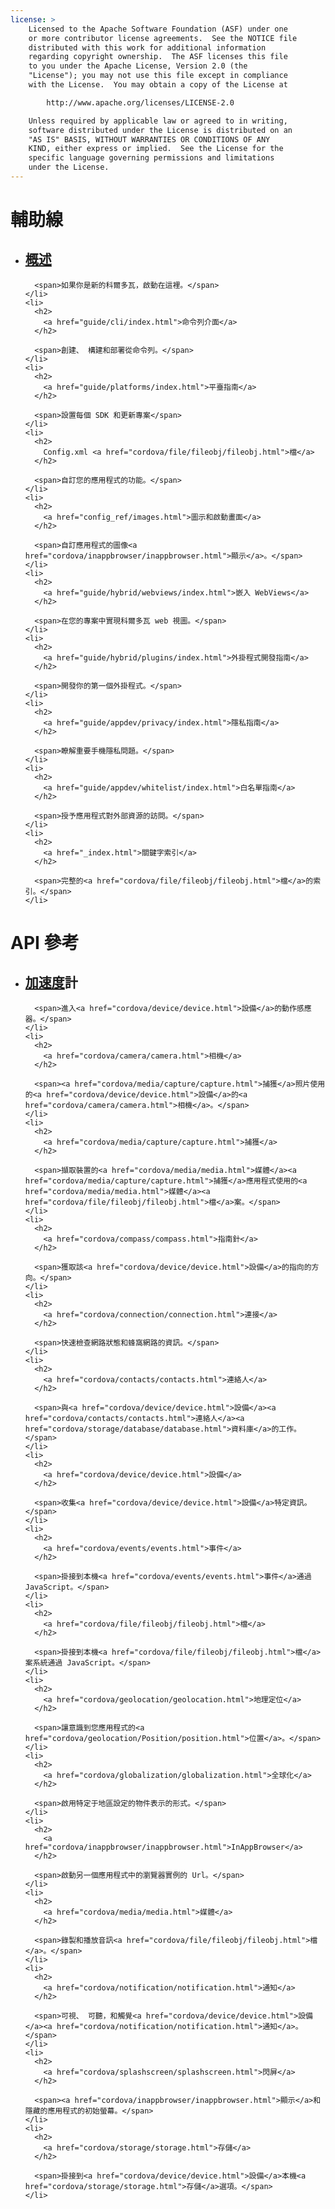 ```yaml
---
license: >
    Licensed to the Apache Software Foundation (ASF) under one
    or more contributor license agreements.  See the NOTICE file
    distributed with this work for additional information
    regarding copyright ownership.  The ASF licenses this file
    to you under the Apache License, Version 2.0 (the
    "License"); you may not use this file except in compliance
    with the License.  You may obtain a copy of the License at

        http://www.apache.org/licenses/LICENSE-2.0

    Unless required by applicable law or agreed to in writing,
    software distributed under the License is distributed on an
    "AS IS" BASIS, WITHOUT WARRANTIES OR CONDITIONS OF ANY
    KIND, either express or implied.  See the License for the
    specific language governing permissions and limitations
    under the License.
---
```


<div id="home">
  <h1>
    輔助線
  </h1>
  
  <ul>
    <li>
      <h2>
        <a href="guide/overview/index.html">概述</a>
      </h2>
      
      <span>如果你是新的科爾多瓦，啟動在這裡。</span>
    </li>
    <li>
      <h2>
        <a href="guide/cli/index.html">命令列介面</a>
      </h2>
      
      <span>創建、 構建和部署從命令列。</span>
    </li>
    <li>
      <h2>
        <a href="guide/platforms/index.html">平臺指南</a>
      </h2>
      
      <span>設置每個 SDK 和更新專案</span>
    </li>
    <li>
      <h2>
        Config.xml <a href="cordova/file/fileobj/fileobj.html">檔</a>
      </h2>
      
      <span>自訂您的應用程式的功能。</span>
    </li>
    <li>
      <h2>
        <a href="config_ref/images.html">圖示和啟動畫面</a>
      </h2>
      
      <span>自訂應用程式的圖像<a href="cordova/inappbrowser/inappbrowser.html">顯示</a>。</span>
    </li>
    <li>
      <h2>
        <a href="guide/hybrid/webviews/index.html">嵌入 WebViews</a>
      </h2>
      
      <span>在您的專案中實現科爾多瓦 web 視圖。</span>
    </li>
    <li>
      <h2>
        <a href="guide/hybrid/plugins/index.html">外掛程式開發指南</a>
      </h2>
      
      <span>開發你的第一個外掛程式。</span>
    </li>
    <li>
      <h2>
        <a href="guide/appdev/privacy/index.html">隱私指南</a>
      </h2>
      
      <span>瞭解重要手機隱私問題。</span>
    </li>
    <li>
      <h2>
        <a href="guide/appdev/whitelist/index.html">白名單指南</a>
      </h2>
      
      <span>授予應用程式對外部資源的訪問。</span>
    </li>
    <li>
      <h2>
        <a href="_index.html">關鍵字索引</a>
      </h2>
      
      <span>完整的<a href="cordova/file/fileobj/fileobj.html">檔</a>的索引。</span>
    </li>
  </ul>
  
  <h1>
    API 參考
  </h1>
  
  <ul>
    <li>
      <h2>
        <a href="cordova/accelerometer/acceleration/acceleration.html">加速度</a>計
      </h2>
      
      <span>進入<a href="cordova/device/device.html">設備</a>的動作感應器。</span>
    </li>
    <li>
      <h2>
        <a href="cordova/camera/camera.html">相機</a>
      </h2>
      
      <span><a href="cordova/media/capture/capture.html">捕獲</a>照片使用的<a href="cordova/device/device.html">設備</a>的<a href="cordova/camera/camera.html">相機</a>。</span>
    </li>
    <li>
      <h2>
        <a href="cordova/media/capture/capture.html">捕獲</a>
      </h2>
      
      <span>擷取裝置的<a href="cordova/media/media.html">媒體</a><a href="cordova/media/capture/capture.html">捕獲</a>應用程式使用的<a href="cordova/media/media.html">媒體</a><a href="cordova/file/fileobj/fileobj.html">檔</a>案。</span>
    </li>
    <li>
      <h2>
        <a href="cordova/compass/compass.html">指南針</a>
      </h2>
      
      <span>獲取該<a href="cordova/device/device.html">設備</a>的指向的方向。</span>
    </li>
    <li>
      <h2>
        <a href="cordova/connection/connection.html">連接</a>
      </h2>
      
      <span>快速檢查網路狀態和蜂窩網路的資訊。</span>
    </li>
    <li>
      <h2>
        <a href="cordova/contacts/contacts.html">連絡人</a>
      </h2>
      
      <span>與<a href="cordova/device/device.html">設備</a><a href="cordova/contacts/contacts.html">連絡人</a><a href="cordova/storage/database/database.html">資料庫</a>的工作。</span>
    </li>
    <li>
      <h2>
        <a href="cordova/device/device.html">設備</a>
      </h2>
      
      <span>收集<a href="cordova/device/device.html">設備</a>特定資訊。</span>
    </li>
    <li>
      <h2>
        <a href="cordova/events/events.html">事件</a>
      </h2>
      
      <span>掛接到本機<a href="cordova/events/events.html">事件</a>通過 JavaScript。</span>
    </li>
    <li>
      <h2>
        <a href="cordova/file/fileobj/fileobj.html">檔</a>
      </h2>
      
      <span>掛接到本機<a href="cordova/file/fileobj/fileobj.html">檔</a>案系統通過 JavaScript。</span>
    </li>
    <li>
      <h2>
        <a href="cordova/geolocation/geolocation.html">地理定位</a>
      </h2>
      
      <span>讓意識到您應用程式的<a href="cordova/geolocation/Position/position.html">位置</a>。</span>
    </li>
    <li>
      <h2>
        <a href="cordova/globalization/globalization.html">全球化</a>
      </h2>
      
      <span>啟用特定于地區設定的物件表示的形式。</span>
    </li>
    <li>
      <h2>
        <a href="cordova/inappbrowser/inappbrowser.html">InAppBrowser</a>
      </h2>
      
      <span>啟動另一個應用程式中的瀏覽器實例的 Url。</span>
    </li>
    <li>
      <h2>
        <a href="cordova/media/media.html">媒體</a>
      </h2>
      
      <span>錄製和播放音訊<a href="cordova/file/fileobj/fileobj.html">檔</a>。</span>
    </li>
    <li>
      <h2>
        <a href="cordova/notification/notification.html">通知</a>
      </h2>
      
      <span>可視、 可聽，和觸覺<a href="cordova/device/device.html">設備</a><a href="cordova/notification/notification.html">通知</a>。</span>
    </li>
    <li>
      <h2>
        <a href="cordova/splashscreen/splashscreen.html">閃屏</a>
      </h2>
      
      <span><a href="cordova/inappbrowser/inappbrowser.html">顯示</a>和隱藏的應用程式的初始螢幕。</span>
    </li>
    <li>
      <h2>
        <a href="cordova/storage/storage.html">存儲</a>
      </h2>
      
      <span>掛接到<a href="cordova/device/device.html">設備</a>本機<a href="cordova/storage/storage.html">存儲</a>選項。</span>
    </li>
  </ul>
</div>